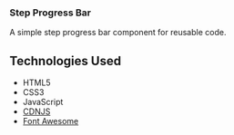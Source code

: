 ### Step Progress Bar

A simple step progress bar component for reusable code.

## Technologies Used
- HTML5
- CSS3
- JavaScript
- [CDNJS](https://cdnjs.com/)
- [Font Awesome](https://fontawesome.com/)